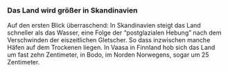 ### Das Land wird größer in Skandinavien

Auf den ersten Blick überraschend: In Skandinavien steigt das Land schneller als das Wasser, eine Folge der “postglazialen Hebung” nach dem Verschwinden der eiszeitlichen Gletscher. So dass inzwischen manche Häfen auf dem Trockenen liegen. In Vaasa in Finnland hob sich das Land um fast zehn Zentimeter, in Bodo, im Norden Norwegens, sogar um 25 Zentimeter.

